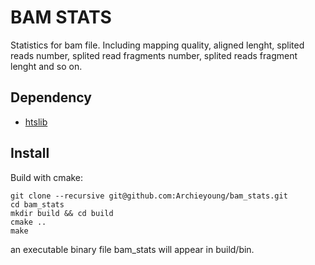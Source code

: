 # BAM STATS

Statistics for bam file. Including mapping quality, aligned lenght, splited reads number, splited read fragments number, splited reads fragment lenght and so on.

## Dependency

* [htslib](https://github.com/samtools/htslib)

## Install

Build with cmake: 

```shell
git clone --recursive git@github.com:Archieyoung/bam_stats.git
cd bam_stats
mkdir build && cd build
cmake ..
make
```
an executable binary file bam_stats will appear in build/bin.


